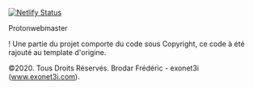 [![Netlify Status](https://api.netlify.com/api/v1/badges/d831dc1f-75c9-444d-a29d-807293cd39fc/deploy-status)](https://app.netlify.com/sites/hungry-lichterman-427d55/deploys)

Protonwebmaster

! Une partie du projet comporte du code sous Copyright, ce code à été rajouté au template d'origine.

©2020. Tous Droits Réservés. Brodar Frédéric - exonet3i  (www.exonet3i.com).